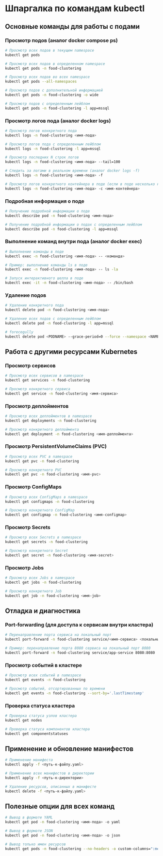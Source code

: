 # Шпаргалка по командам kubectl

## Основные команды для работы с подами

### Просмотр подов (аналог docker compose ps)
```bash
# Просмотр всех подов в текущем namespace
kubectl get pods

# Просмотр всех подов в определенном namespace
kubectl get pods -n food-clustering

# Просмотр всех подов во всех namespace
kubectl get pods --all-namespaces

# Просмотр подов с дополнительной информацией
kubectl get pods -n food-clustering -o wide

# Просмотр подов с определенным лейблом
kubectl get pods -n food-clustering -l app=mssql
```

### Просмотр логов пода (аналог docker logs)
```bash
# Просмотр логов конкретного пода
kubectl logs -n food-clustering <имя-пода>

# Просмотр логов пода с определенным лейблом
kubectl logs -n food-clustering -l app=mssql

# Просмотр последних N строк логов
kubectl logs -n food-clustering <имя-пода> --tail=100

# Следить за логами в реальном времени (аналог docker logs -f)
kubectl logs -n food-clustering <имя-пода> -f

# Просмотр логов конкретного контейнера в поде (если в поде несколько контейнеров)
kubectl logs -n food-clustering <имя-пода> -c <имя-контейнера>
```

### Подробная информация о поде
```bash
# Получение подробной информации о поде
kubectl describe pod -n food-clustering <имя-пода>

# Получение подробной информации о подах с определенным лейблом
kubectl describe pod -n food-clustering -l app=mssql
```

### Выполнение команд внутри пода (аналог docker exec)
```bash
# Выполнение команды в поде
kubectl exec -n food-clustering <имя-пода> -- <команда>

# Пример: выполнение команды ls в поде
kubectl exec -n food-clustering <имя-пода> -- ls -la

# Запуск интерактивного шелла в поде
kubectl exec -it -n food-clustering <имя-пода> -- /bin/bash
```

### Удаление подов
```bash
# Удаление конкретного пода
kubectl delete pod -n food-clustering <имя-пода>

# Удаление всех подов с определенным лейблом
kubectl delete pod -n food-clustering -l app=mssql

# forecegully
kubectl delete pod <PODNAME> --grace-period=0 --force --namespace <NAMESPACE>
```

## Работа с другими ресурсами Kubernetes

### Просмотр сервисов
```bash
# Просмотр всех сервисов в namespace
kubectl get services -n food-clustering

# Просмотр конкретного сервиса
kubectl get service -n food-clustering <имя-сервиса>
```

### Просмотр деплойментов
```bash
# Просмотр всех деплойментов в namespace
kubectl get deployments -n food-clustering

# Просмотр конкретного деплоймента
kubectl get deployment -n food-clustering <имя-деплоймента>
```

### Просмотр PersistentVolumeClaims (PVC)
```bash
# Просмотр всех PVC в namespace
kubectl get pvc -n food-clustering

# Просмотр конкретного PVC
kubectl get pvc -n food-clustering <имя-pvc>
```

### Просмотр ConfigMaps
```bash
# Просмотр всех ConfigMaps в namespace
kubectl get configmaps -n food-clustering

# Просмотр конкретного ConfigMap
kubectl get configmap -n food-clustering <имя-configmap>
```

### Просмотр Secrets
```bash
# Просмотр всех Secrets в namespace
kubectl get secrets -n food-clustering

# Просмотр конкретного Secret
kubectl get secret -n food-clustering <имя-secret>
```

### Просмотр Jobs
```bash
# Просмотр всех Jobs в namespace
kubectl get jobs -n food-clustering

# Просмотр конкретного Job
kubectl get job -n food-clustering <имя-job>
```

## Отладка и диагностика

### Port-forwarding (для доступа к сервисам внутри кластера)
```bash
# Перенаправление порта сервиса на локальный порт
kubectl port-forward -n food-clustering service/<имя-сервиса> <локальный-порт>:<порт-сервиса>

# Пример: перенаправление порта 8080 сервиса на локальный порт 8080
kubectl port-forward -n food-clustering service/app-service 8080:8080
```

### Просмотр событий в кластере
```bash
# Просмотр всех событий в namespace
kubectl get events -n food-clustering

# Просмотр событий, отсортированных по времени
kubectl get events -n food-clustering --sort-by='.lastTimestamp'
```

### Проверка статуса кластера
```bash
# Проверка статуса узлов кластера
kubectl get nodes

# Проверка статуса компонентов кластера
kubectl get componentstatuses
```

## Применение и обновление манифестов

```bash
# Применение манифеста
kubectl apply -f <путь-к-файлу.yaml>

# Применение всех манифестов в директории
kubectl apply -f <путь-к-директории>

# Удаление ресурсов, описанных в манифесте
kubectl delete -f <путь-к-файлу.yaml>
```

## Полезные опции для всех команд

```bash
# Вывод в формате YAML
kubectl get pod -n food-clustering <имя-пода> -o yaml

# Вывод в формате JSON
kubectl get pod -n food-clustering <имя-пода> -o json

# Вывод только имен ресурсов
kubectl get pods -n food-clustering --no-headers -o custom-columns=":metadata.name"
